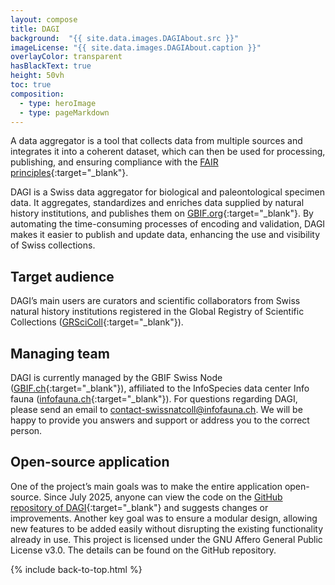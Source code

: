 ```yaml
---
layout: compose
title: DAGI
background:  "{{ site.data.images.DAGIAbout.src }}"
imageLicense: "{{ site.data.images.DAGIAbout.caption }}"
overlayColor: transparent
hasBlackText: true
height: 50vh
toc: true
composition:
  - type: heroImage
  - type: pageMarkdown
---
```


A data aggregator is a tool that collects data from multiple sources and integrates it into a coherent dataset, which can then be used for processing, publishing, and ensuring compliance with the [FAIR principles](https://www.go-fair.org/fair-principles/){:target="_blank"}.
<br>

DAGI is a Swiss data aggregator for biological and paleontological specimen data. It aggregates, standardizes and enriches data supplied by natural history institutions, and publishes them on [GBIF.org](https://www.gbif.org/){:target="_blank"}. By automating the time-consuming processes of encoding and validation, DAGI makes it easier to publish and update data, enhancing the use and visibility of Swiss collections.

## Target audience

DAGI’s main users are curators and scientific collaborators from Swiss natural history institutions registered in the Global Registry of Scientific Collections ([GRSciColl](https://scientific-collections.gbif.org/){:target="_blank"}).

## Managing team

DAGI is currently managed by the GBIF Swiss Node ([GBIF.ch](https://www.gbif.org/country/CH/summary){:target="_blank"}), affiliated to the InfoSpecies data center Info fauna ([infofauna.ch](https://www.infofauna.ch/fr#gsc.tab=0){:target="_blank"}).
For questions regarding DAGI, please send an email to [contact-swissnatcoll@infofauna.ch](mailto:contact-swissnatcoll@infofauna.ch). We will be happy to provide you answers and support or address you to the correct person.
<br>

## Open-source application

One of the project’s main goals was to make the entire application open-source. Since July 2025, anyone can view the code on the [GitHub repository of DAGI](https://github.com/zebbra/data_aggregator/tree/develop){:target="_blank"} and suggests changes or improvements. Another key goal was to ensure a modular design, allowing new features to be added easily without disrupting the existing functionality already in use.
This project is licensed under the GNU Affero General Public License v3.0. The details can be found on the GitHub repository.

{% include back-to-top.html %}
